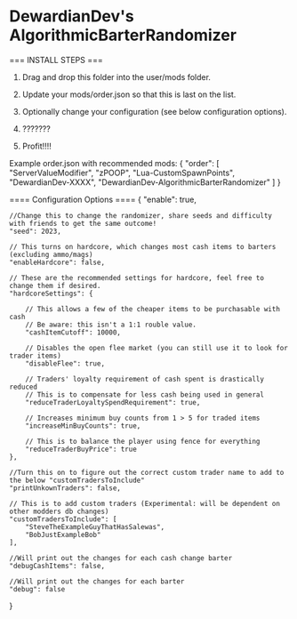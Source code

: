 
# **DewardianDev's AlgorithmicBarterRandomizer**

=== INSTALL STEPS ===

1. Drag and drop this folder into the user/mods folder.
2. Update your mods/order.json so that this is last on the list.
3. Optionally change your configuration (see below configuration options).

4. ???????

5. Profit!!!!

Example order.json with recommended mods:
{
"order": [
"ServerValueModifier",
"zPOOP",
"Lua-CustomSpawnPoints",
"DewardianDev-XXXX",
"DewardianDev-AlgorithmicBarterRandomizer"
]
}



==== Configuration Options ====
{
    "enable": true,

    //Change this to change the randomizer, share seeds and difficulty with friends to get the same outcome!
    "seed": 2023,

    // This turns on hardcore, which changes most cash items to barters (excluding ammo/mags)
    "enableHardcore": false,

    // These are the recommended settings for hardcore, feel free to change them if desired.
    "hardcoreSettings": {

        // This allows a few of the cheaper items to be purchasable with cash 
        // Be aware: this isn't a 1:1 rouble value.
        "cashItemCutoff": 10000,

        // Disables the open flee market (you can still use it to look for trader items)
        "disableFlee": true,

        // Traders' loyalty requirement of cash spent is drastically reduced
        // This is to compensate for less cash being used in general
        "reduceTraderLoyaltySpendRequirement": true,

        // Increases minimum buy counts from 1 > 5 for traded items 
        "increaseMinBuyCounts": true,

        // This is to balance the player using fence for everything 
        "reduceTraderBuyPrice": true
    },

    //Turn this on to figure out the correct custom trader name to add to the below "customTradersToInclude"
    "printUnkownTraders": false,

    // This is to add custom traders (Experimental: will be dependent on other modders db changes)
    "customTradersToInclude": [
        "SteveTheExampleGuyThatHasSalewas",
        "BobJustExampleBob"
    ],

    //Will print out the changes for each cash change barter
    "debugCashItems": false,

    //Will print out the changes for each barter
    "debug": false
}